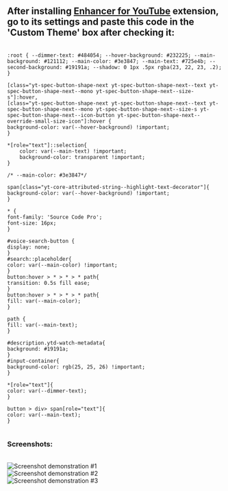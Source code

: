 <h2> After installing <a href="https://chromewebstore.google.com/detail/enhancer-for-youtube/ponfpcnoihfmfllpaingbgckeeldkhle">Enhancer for YouTube</a> extension, go to its settings and paste this code in the 'Custom Theme' box after checking it: </h2>

<pre>
  <code>
:root { --dimmer-text: #484054; --hover-background: #232225; --main-background: #121112; --main-color: #3e3847; --main-text: #725e4b; --second-background: #19191a; --shadow: 0 1px .5px rgba(23, 22, 23, .2); }

[class="yt-spec-button-shape-next yt-spec-button-shape-next--text yt-spec-button-shape-next--mono yt-spec-button-shape-next--size-s"]:hover,
[class="yt-spec-button-shape-next yt-spec-button-shape-next--text yt-spec-button-shape-next--mono yt-spec-button-shape-next--size-s yt-spec-button-shape-next--icon-button yt-spec-button-shape-next--override-small-size-icon"]:hover {
background-color: var(--hover-background) !important;
}

*[role="text"]::selection{
    color: var(--main-text) !important;
    background-color: transparent !important;
}

/* --main-color: #3e3847*/

span[class="yt-core-attributed-string--highlight-text-decorator"]{
background-color: var(--hover-background) !important;
}

* {
font-family: 'Source Code Pro';
font-size: 16px;
}

#voice-search-button {
display: none;
}
#search::placeholder{
color: var(--main-color) !important;
}
button:hover > * > * > * path{
transition: 0.5s fill ease;
}
button:hover > * > * > * path{
fill: var(--main-color);
}

path {
fill: var(--main-text);
}

#description.ytd-watch-metadata{
background: #19191a;
}
#input-container{
background-color: rgb(25, 25, 26) !important;
}

*[role="text"]{
color: var(--dimmer-text);
}

button > div> span[role="text"]{
color: var(--main-text);
}
  </code>
</pre>

<h3>Screenshots:</h3><br>
<img src="https://i.imgur.com/LIFFRCb.png" alt="Screenshot demonstration #1"><br>
<img src="https://i.imgur.com/Yw0kocU.png" alt="Screenshot demonstration #2"><br>
<img src="https://i.imgur.com/gBjccMO.png" alt="Screenshot demonstration #3"><br>
